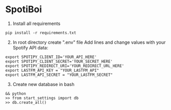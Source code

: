 # SpotiBoi
1. Install all requirements

```
pip install -r requirements.txt
```


2. In root directory create ".env" file
Add lines and change values with your Spotify API data:

```
export SPOTIPY_CLIENT_ID='YOUR_API_HERE'
export SPOTIPY_CLIENT_SECRET='YOUR_SECRET_HERE'
export SPOTIPY_REDIRECT_URI='YOUR_REDIRECT_URL_HERE'
export LASTFM_API_KEY = "YOUR_LASTFM_API"
export LASTFM_API_SECRET = "YOUR_LASTFM_SECRET"
```

3. Create new database in bash
```
&& python
>> from start_settings import db
>> db.create_all()
```
